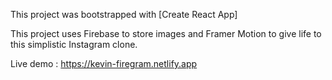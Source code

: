 This project was bootstrapped with [Create React App]

This project uses Firebase to store images and Framer Motion to give life to this simplistic Instagram clone.

Live demo : https://kevin-firegram.netlify.app
